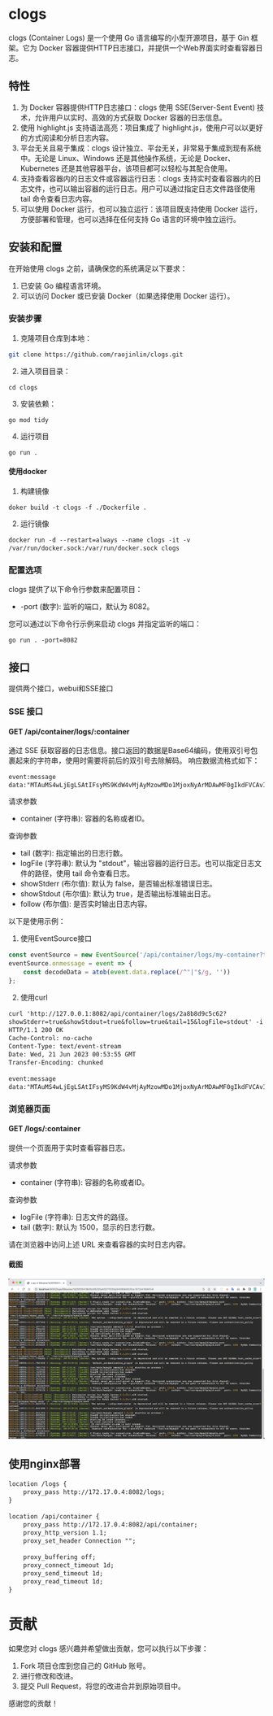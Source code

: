 # clogs
clogs (Container Logs) 是一个使用 Go 语言编写的小型开源项目，基于 Gin 框架。它为 Docker 容器提供HTTP日志接口，并提供一个Web界面实时查看容器日志。


## 特性
1. 为 Docker 容器提供HTTP日志接口：clogs 使用 SSE(Server-Sent Event) 技术，允许用户以实时、高效的方式获取 Docker 容器的日志信息。
2. 使用 highlight.js 支持语法高亮：项目集成了 highlight.js，使用户可以以更好的方式阅读和分析日志内容。
3. 平台无关且易于集成：clogs 设计独立、平台无关，非常易于集成到现有系统中。无论是 Linux、Windows 还是其他操作系统，无论是 Docker、Kubernetes 还是其他容器平台，该项目都可以轻松与其配合使用。
4. 支持查看容器内的日志文件或容器运行日志：clogs 支持实时查看容器内的日志文件，也可以输出容器的运行日志。用户可以通过指定日志文件路径使用 tail 命令查看日志内容。
5. 可以使用 Docker 运行，也可以独立运行：该项目既支持使用 Docker 运行，方便部署和管理，也可以选择在任何支持 Go 语言的环境中独立运行。

## 安装和配置
在开始使用 clogs 之前，请确保您的系统满足以下要求：

1. 已安装 Go 编程语言环境。
2. 可以访问 Docker 或已安装 Docker（如果选择使用 Docker 运行）。

### 安装步骤

1. 克隆项目仓库到本地：
```bash
git clone https://github.com/raojinlin/clogs.git
```

2. 进入项目目录：
```shell
cd clogs
```

3. 安装依赖：
```shell
go mod tidy
```

4. 运行项目
```shell
go run .
```

#### 使用docker

1. 构建镜像
```shell
doker build -t clogs -f ./Dockerfile .
```

2. 运行镜像
```shell
docker run -d --restart=always --name clogs -it -v /var/run/docker.sock:/var/run/docker.sock clogs
```

### 配置选项

clogs 提供了以下命令行参数来配置项目：
- -port (数字): 监听的端口，默认为 8082。

您可以通过以下命令行示例来启动 clogs 并指定监听的端口：

```shell
go run . -port=8082
```

## 接口
提供两个接口，webui和SSE接口

### SSE 接口

#### GET /api/container/logs/:container
通过 SSE 获取容器的日志信息。接口返回的数据是Base64编码，使用双引号包裹起来的字符串，使用时需要将前后的双引号去除解码。
响应数据流格式如下：

```text
event:message
data:"MTAuMS4wLjEgLSAtIFsyMS9KdW4vMjAyMzowMDo1MjoxNyArMDAwMF0gIkdFVCAvIEhUVFAvMS4xIiAyMDAgNiAiIiAia3ViZS1wcm9iZS8xLjI1Igo="
```

请求参数
- container (字符串): 容器的名称或者ID。

查询参数
- tail (数字): 指定输出的日志行数。
- logFile (字符串): 默认为 "stdout"，输出容器的运行日志。也可以指定日志文件的路径，使用 tail 命令查看日志。
- showStderr (布尔值): 默认为 false，是否输出标准错误日志。
- showStdout (布尔值): 默认为 true，是否输出标准输出日志。
- follow (布尔值): 是否实时输出日志内容。

以下是使用示例：
1. 使用EventSource接口
```javascript
const eventSource = new EventSource('/api/container/logs/my-container?tail=100&logFile=app.log&showStderr=true&showStdout=true&follow=false');
eventSource.onmessage = event => {
    const decodeData = atob(event.data.replace(/^"|"$/g, ''))
};
```

2. 使用curl
```shell
curl 'http://127.0.0.1:8082/api/container/logs/2a8b8d9c5c62?showStderr=true&showStdout=true&follow=true&tail=15&logFile=stdout' -i
HTTP/1.1 200 OK
Cache-Control: no-cache
Content-Type: text/event-stream
Date: Wed, 21 Jun 2023 00:53:55 GMT
Transfer-Encoding: chunked

event:message
data:"MTAuMS4wLjEgLSAtIFsyMS9KdW4vMjAyMzowMDo1MjoxNyArMDAwMF0gIkdFVCAvIEhUVFAvMS4xIiAyMDAgNiAiIiAia3ViZS1wcm9iZS8xLjI1Igo="
```

### 浏览器页面
#### GET /logs/:container

提供一个页面用于实时查看容器日志。

请求参数
- container (字符串): 容器的名称或者ID。

查询参数
- logFile (字符串): 日志文件的路径。
- tail (数字): 默认为 1500，显示的日志行数。

请在浏览器中访问上述 URL 来查看容器的实时日志内容。


#### 截图
![logs.png](./screenhost/logs.png)

## 使用nginx部署
```
location /logs {
    proxy_pass http://172.17.0.4:8082/logs;
}

location /api/container {
    proxy_pass http://172.17.0.4:8082/api/container;
    proxy_http_version 1.1;
    proxy_set_header Connection "";

    proxy_buffering off;
    proxy_connect_timeout 1d;
    proxy_send_timeout 1d;
    proxy_read_timeout 1d;
}
```
# 贡献
如果您对 clogs 感兴趣并希望做出贡献，您可以执行以下步骤：

1. Fork 项目仓库到您自己的 GitHub 账号。
2. 进行修改和改进。
3. 提交 Pull Request，将您的改进合并到原始项目中。

感谢您的贡献！